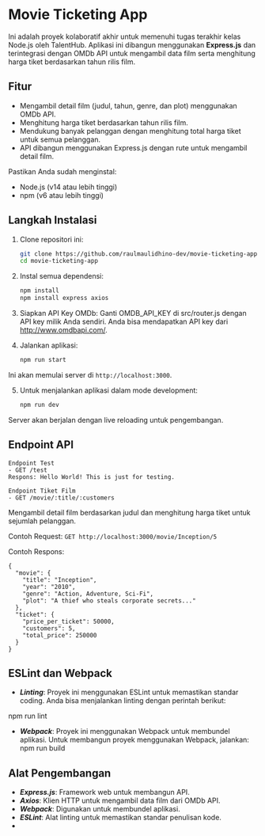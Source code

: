 # Movie Ticketing App
Ini adalah proyek kolaboratif akhir untuk memenuhi tugas terakhir kelas Node.js oleh TalentHub. Aplikasi ini dibangun menggunakan **Express.js** dan terintegrasi dengan OMDb API untuk mengambil data film serta menghitung harga tiket berdasarkan tahun rilis film.

## Fitur
- Mengambil detail film (judul, tahun, genre, dan plot) menggunakan OMDb API.
- Menghitung harga tiket berdasarkan tahun rilis film.
- Mendukung banyak pelanggan dengan menghitung total harga tiket untuk semua pelanggan.
- API dibangun menggunakan Express.js dengan rute untuk mengambil detail film.

Pastikan Anda sudah menginstal:
- Node.js (v14 atau lebih tinggi)
- npm (v6 atau lebih tinggi)

## Langkah Instalasi

1. Clone repositori ini:

   ```bash
   git clone https://github.com/raulmaulidhino-dev/movie-ticketing-app.git
   cd movie-ticketing-app

2. Instal semua dependensi:
   ```bash
   npm install
   npm install express axios

3. Siapkan API Key OMDb:
Ganti OMDB_API_KEY di src/router.js dengan API key milik Anda sendiri. 
Anda bisa mendapatkan API key dari http://www.omdbapi.com/.

4. Jalankan aplikasi:
   ```bash
   npm run start
   ```
  Ini akan memulai server di ```http://localhost:3000```.

5. Untuk menjalankan aplikasi dalam mode development:
   ```bash
   npm run dev
   ```
Server akan berjalan dengan live reloading untuk pengembangan.

## Endpoint API
```
Endpoint Test
- GET /test
Respons: Hello World! This is just for testing.
```
```
Endpoint Tiket Film
- GET /movie/:title/:customers
```
Mengambil detail film berdasarkan judul dan menghitung harga tiket untuk sejumlah pelanggan.

Contoh Request:
```GET http://localhost:3000/movie/Inception/5```

Contoh Respons:
```
{
  "movie": {
    "title": "Inception",
    "year": "2010",
    "genre": "Action, Adventure, Sci-Fi",
    "plot": "A thief who steals corporate secrets..."
  },
  "ticket": {
    "price_per_ticket": 50000,
    "customers": 5,
    "total_price": 250000
  }
}
```

## ESLint dan Webpack
- ***Linting***: Proyek ini menggunakan ESLint untuk memastikan standar coding. Anda bisa menjalankan linting dengan perintah berikut:

npm run lint
- ***Webpack***: Proyek ini menggunakan Webpack untuk membundel aplikasi. Untuk membangun proyek menggunakan Webpack, jalankan:
npm run build

## Alat Pengembangan
- ***Express.js***: Framework web untuk membangun API.
- ***Axios***: Klien HTTP untuk mengambil data film dari OMDb API.
- ***Webpack***: Digunakan untuk membundel aplikasi.
- ***ESLint***: Alat linting untuk memastikan standar penulisan kode.
- 